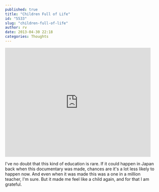 ```yaml
---
published: true
title: "Children Full of Life"
id: "5533"
slug: "children-full-of-life"
author: rv
date: 2013-04-30 22:18
categories: Thoughts
---
```

<iframe src="https://www.youtube.com/embed/armP8TfS9Is" height="360" width="480" allowfullscreen="" frameborder="0"></iframe>

I've no doubt that this kind of education is rare. If it could happen in Japan back when this documentary was made, chances are it's a lot less likely to happen now. And even when it was made this was a one in a million teacher, I'm sure. But it made me feel like a child again, and for that I am grateful.